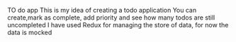 TO do app
This is my idea of creating a todo application
You can create,mark as complete, add priority and see how many todos are still uncompleted
I have used Redux for managing the store of data, for now the data is mocked
